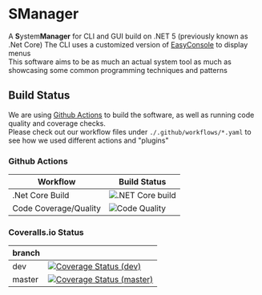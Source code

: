 # SManager
A **S**ystem**Manager** for CLI and GUI build on .NET 5 (previously known as .Net Core)
The CLI uses a customized version of [EasyConsole](https://github.com/MzB-Solutions/EasyConsole) to display menus  
This software aims to be as much an actual system tool as much as showcasing some common programming techniques and patterns

## Build Status
We are using [Github Actions](https://github.com/features/actions) to build the software, as well as running code quality and coverage checks.  
Please check out our workflow files under ```./.github/workflows/*.yaml``` to see how we used different actions and "plugins"

### Github Actions

| Workflow              |                                                   Build Status                                                  |
|-----------------------|-----------------------------------------------------------------------------------------------------------------|
| .Net Core Build       | ![.NET Core build](https://github.com/MzB-Solutions/SystemT00ls/workflows/&period;NET%20Core%20build/badge.svg) |
| Code Coverage/Quality |  ![Code Quality](https://github.com/MzB-Solutions/SystemT00ls/workflows/Code%20Quality&sol;Coverage/badge.svg)  |

### Coveralls.io Status

| branch |                                                                                                                                                                                   |
|--------|-----------------------------------------------------------------------------------------------------------------------------------------------------------------------------------|
| dev    |      [![Coverage Status (dev)](https://coveralls.io/repos/github/MzB-Solutions/SManager/badge.svg?branch=dev)](https://coveralls.io/github/MzB-Solutions/SManager?branch=dev)     |
| master | [![Coverage Status (master)](https://coveralls.io/repos/github/MzB-Solutions/SManager/badge.svg?branch=master)](https://coveralls.io/github/MzB-Solutions/SManager?branch=master) |